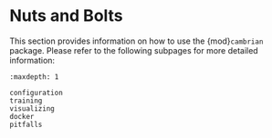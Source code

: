 # Nuts and Bolts

This section provides information on how to use the {mod}`cambrian` package. Please refer to the following subpages for more detailed information:

```{toctree}
:maxdepth: 1

configuration
training
visualizing
docker
pitfalls
```
